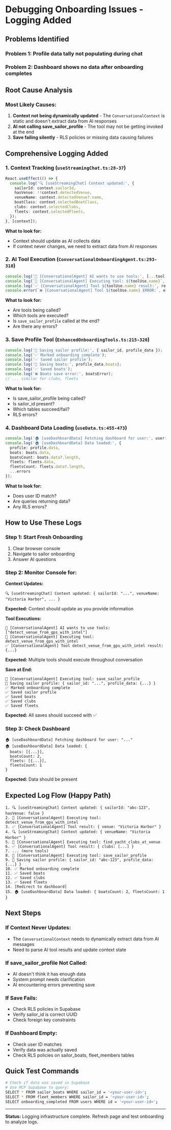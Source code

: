 # Debugging Onboarding Issues - Logging Added

## Problems Identified

### **Problem 1: Profile data tally not populating during chat**
### **Problem 2: Dashboard shows no data after onboarding completes**

## Root Cause Analysis

### Most Likely Causes:
1. **Context not being dynamically updated** - The `ConversationalContext` is static and doesn't extract data from AI responses
2. **AI not calling save_sailor_profile** - The tool may not be getting invoked at the end
3. **Save failing silently** - RLS policies or missing data causing failures

## Comprehensive Logging Added

### 1. Context Tracking (`useStreamingChat.ts:28-37`)
```typescript
React.useEffect(() => {
  console.log('🔍 [useStreamingChat] Context updated:', {
    sailorId: context.sailorId,
    hasVenue: !!context.detectedVenue,
    venueName: context.detectedVenue?.name,
    boatClass: context.selectedBoatClass,
    clubs: context.selectedClubs,
    fleets: context.selectedFleets,
  });
}, [context]);
```

**What to look for:**
- Context should update as AI collects data
- If context never changes, we need to extract data from AI responses

### 2. AI Tool Execution (`ConversationalOnboardingAgent.ts:293-318`)
```typescript
console.log('🔧 [ConversationalAgent] AI wants to use tools:', [...tool names]);
console.log(`🔧 [ConversationalAgent] Executing tool: ${toolUse.name}`, input);
console.log(`✅ [ConversationalAgent] Tool ${toolUse.name} result:`, result);
console.error(`❌ [ConversationalAgent] Tool ${toolUse.name} ERROR:`, error);
```

**What to look for:**
- Are tools being called?
- Which tools are executed?
- Is `save_sailor_profile` called at the end?
- Are there any errors?

### 3. Save Profile Tool (`EnhancedOnboardingTools.ts:215-320`)
```typescript
console.log('💾 Saving sailor profile:', { sailor_id, profile_data });
console.log('✅ Marked onboarding complete');
console.log('✅ Saved sailor profile');
console.log('💾 Saving boats:', profile_data.boats);
console.log('✅ Saved boats');
console.log('❌ Boats save error:', boatsError);
// ... similar for clubs, fleets
```

**What to look for:**
- Is save_sailor_profile being called?
- Is sailor_id present?
- Which tables succeed/fail?
- RLS errors?

### 4. Dashboard Data Loading (`useData.ts:455-473`)
```typescript
console.log('🏠 [useDashboardData] Fetching dashboard for user:', user?.id);
console.log('🏠 [useDashboardData] Data loaded:', {
  profile: profile.data,
  boats: boats.data,
  boatsCount: boats.data?.length,
  fleets: fleets.data,
  fleetsCount: fleets.data?.length,
  ...errors
});
```

**What to look for:**
- Does user ID match?
- Are queries returning data?
- Any RLS errors?

## How to Use These Logs

### Step 1: Start Fresh Onboarding
1. Clear browser console
2. Navigate to sailor onboarding
3. Answer AI questions

### Step 2: Monitor Console for:

**Context Updates:**
```
🔍 [useStreamingChat] Context updated: { sailorId: "...", venueName: "Victoria Harbor", ... }
```
**Expected:** Context should update as you provide information

**Tool Executions:**
```
🔧 [ConversationalAgent] AI wants to use tools: ["detect_venue_from_gps_with_intel"]
🔧 [ConversationalAgent] Executing tool: detect_venue_from_gps_with_intel
✅ [ConversationalAgent] Tool detect_venue_from_gps_with_intel result: {...}
```
**Expected:** Multiple tools should execute throughout conversation

**Save at End:**
```
🔧 [ConversationalAgent] Executing tool: save_sailor_profile
💾 Saving sailor profile: { sailor_id: "...", profile_data: {...} }
✅ Marked onboarding complete
✅ Saved sailor profile
✅ Saved boats
✅ Saved clubs
✅ Saved fleets
```
**Expected:** All saves should succeed with ✅

### Step 3: Check Dashboard
```
🏠 [useDashboardData] Fetching dashboard for user: "..."
🏠 [useDashboardData] Data loaded: {
  boats: [{...}],
  boatsCount: 2,
  fleets: [{...}],
  fleetsCount: 1
}
```
**Expected:** Data should be present

## Expected Log Flow (Happy Path)

```
1. 🔍 [useStreamingChat] Context updated: { sailorId: "abc-123", hasVenue: false }
2. 🔧 [ConversationalAgent] Executing tool: detect_venue_from_gps_with_intel
3. ✅ [ConversationalAgent] Tool result: { venue: "Victoria Harbor" }
4. 🔍 [useStreamingChat] Context updated: { venueName: "Victoria Harbor" }
5. 🔧 [ConversationalAgent] Executing tool: find_yacht_clubs_at_venue
6. ✅ [ConversationalAgent] Tool result: { clubs: [...] }
7. ... (more tools)
8. 🔧 [ConversationalAgent] Executing tool: save_sailor_profile
9. 💾 Saving sailor profile: { sailor_id: "abc-123", profile_data: {...} }
10. ✅ Marked onboarding complete
11. ✅ Saved boats
12. ✅ Saved clubs
13. ✅ Saved fleets
14. [Redirect to dashboard]
15. 🏠 [useDashboardData] Data loaded: { boatsCount: 2, fleetsCount: 1 }
```

## Next Steps

### If Context Never Updates:
- The `ConversationalContext` needs to dynamically extract data from AI messages
- Need to parse AI tool results and update context state

### If save_sailor_profile Not Called:
- AI doesn't think it has enough data
- System prompt needs clarification
- AI encountering errors preventing save

### If Save Fails:
- Check RLS policies in Supabase
- Verify sailor_id is correct UUID
- Check foreign key constraints

### If Dashboard Empty:
- Check user ID matches
- Verify data was actually saved
- Check RLS policies on sailor_boats, fleet_members tables

## Quick Test Commands

```bash
# Check if data was saved in Supabase
# Use MCP Supabase to query:
SELECT * FROM sailor_boats WHERE sailor_id = '<your-user-id>';
SELECT * FROM fleet_members WHERE sailor_id = '<your-user-id>';
SELECT onboarding_completed FROM users WHERE id = '<your-user-id>';
```

---

**Status:** Logging infrastructure complete. Refresh page and test onboarding to analyze logs.
